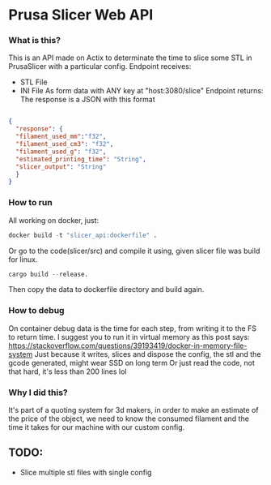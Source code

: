 # Prusa Slicer Web API

### What is this?
This is an API made on Actix to determinate the time to slice some STL in PrusaSlicer with a particular config.
Endpoint receives:
- STL File 
- INI File
As form data with ANY key at "host:3080/slice"
Endpoint returns:
The response is a JSON with this format
```json

{
  "response": {
  "filament_used_mm":"f32",
  "filament_used_cm3": "f32",
  "filament_used_g": "f32",
  "estimated_printing_time": "String",
  "slicer_output": "String"
  }
}

```
### How to run
All working on docker, just:
```d
docker build -t "slicer_api:dockerfile" .
```
Or go to the code(slicer/src) and compile it using, given slicer file was build for linux.
```r
cargo build --release.
```
Then copy the data to dockerfile directory and build again.

### How to debug
On container debug data is the time for each step, from writing it to the FS to return time.
I suggest you to run it in virtual memory as this post says:
https://stackoverflow.com/questions/39193419/docker-in-memory-file-system
Just because it writes, slices and dispose the config, the stl and the gcode generated, might wear SSD on long term
Or just read the code, not that hard, it's less than 200 lines lol
### Why I did this?
It's part of a quoting system for 3d makers, in order to make an estimate of the price of the object, we need to know the consumed filament and the time it takes for our machine with our custom config.
## TODO:
- Slice multiple stl files with single config








